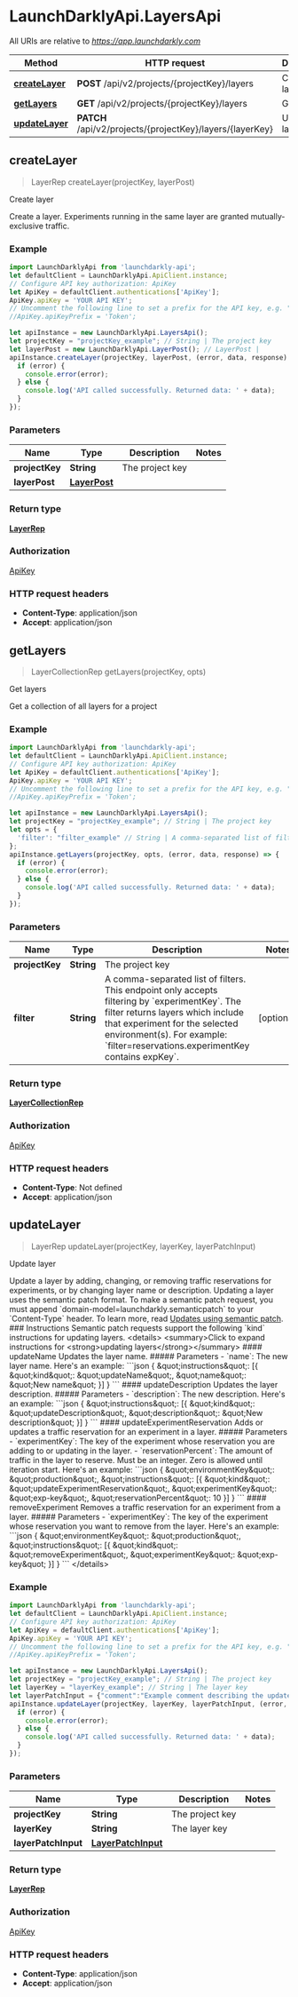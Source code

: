 # LaunchDarklyApi.LayersApi

All URIs are relative to *https://app.launchdarkly.com*

Method | HTTP request | Description
------------- | ------------- | -------------
[**createLayer**](LayersApi.md#createLayer) | **POST** /api/v2/projects/{projectKey}/layers | Create layer
[**getLayers**](LayersApi.md#getLayers) | **GET** /api/v2/projects/{projectKey}/layers | Get layers
[**updateLayer**](LayersApi.md#updateLayer) | **PATCH** /api/v2/projects/{projectKey}/layers/{layerKey} | Update layer



## createLayer

> LayerRep createLayer(projectKey, layerPost)

Create layer

Create a layer. Experiments running in the same layer are granted mutually-exclusive traffic. 

### Example

```javascript
import LaunchDarklyApi from 'launchdarkly-api';
let defaultClient = LaunchDarklyApi.ApiClient.instance;
// Configure API key authorization: ApiKey
let ApiKey = defaultClient.authentications['ApiKey'];
ApiKey.apiKey = 'YOUR API KEY';
// Uncomment the following line to set a prefix for the API key, e.g. "Token" (defaults to null)
//ApiKey.apiKeyPrefix = 'Token';

let apiInstance = new LaunchDarklyApi.LayersApi();
let projectKey = "projectKey_example"; // String | The project key
let layerPost = new LaunchDarklyApi.LayerPost(); // LayerPost | 
apiInstance.createLayer(projectKey, layerPost, (error, data, response) => {
  if (error) {
    console.error(error);
  } else {
    console.log('API called successfully. Returned data: ' + data);
  }
});
```

### Parameters


Name | Type | Description  | Notes
------------- | ------------- | ------------- | -------------
 **projectKey** | **String**| The project key | 
 **layerPost** | [**LayerPost**](LayerPost.md)|  | 

### Return type

[**LayerRep**](LayerRep.md)

### Authorization

[ApiKey](../README.md#ApiKey)

### HTTP request headers

- **Content-Type**: application/json
- **Accept**: application/json


## getLayers

> LayerCollectionRep getLayers(projectKey, opts)

Get layers

Get a collection of all layers for a project

### Example

```javascript
import LaunchDarklyApi from 'launchdarkly-api';
let defaultClient = LaunchDarklyApi.ApiClient.instance;
// Configure API key authorization: ApiKey
let ApiKey = defaultClient.authentications['ApiKey'];
ApiKey.apiKey = 'YOUR API KEY';
// Uncomment the following line to set a prefix for the API key, e.g. "Token" (defaults to null)
//ApiKey.apiKeyPrefix = 'Token';

let apiInstance = new LaunchDarklyApi.LayersApi();
let projectKey = "projectKey_example"; // String | The project key
let opts = {
  'filter': "filter_example" // String | A comma-separated list of filters. This endpoint only accepts filtering by `experimentKey`. The filter returns layers which include that experiment for the selected environment(s). For example: `filter=reservations.experimentKey contains expKey`.
};
apiInstance.getLayers(projectKey, opts, (error, data, response) => {
  if (error) {
    console.error(error);
  } else {
    console.log('API called successfully. Returned data: ' + data);
  }
});
```

### Parameters


Name | Type | Description  | Notes
------------- | ------------- | ------------- | -------------
 **projectKey** | **String**| The project key | 
 **filter** | **String**| A comma-separated list of filters. This endpoint only accepts filtering by &#x60;experimentKey&#x60;. The filter returns layers which include that experiment for the selected environment(s). For example: &#x60;filter&#x3D;reservations.experimentKey contains expKey&#x60;. | [optional] 

### Return type

[**LayerCollectionRep**](LayerCollectionRep.md)

### Authorization

[ApiKey](../README.md#ApiKey)

### HTTP request headers

- **Content-Type**: Not defined
- **Accept**: application/json


## updateLayer

> LayerRep updateLayer(projectKey, layerKey, layerPatchInput)

Update layer

Update a layer by adding, changing, or removing traffic reservations for experiments, or by changing layer name or description. Updating a layer uses the semantic patch format.  To make a semantic patch request, you must append &#x60;domain-model&#x3D;launchdarkly.semanticpatch&#x60; to your &#x60;Content-Type&#x60; header. To learn more, read [Updates using semantic patch](https://launchdarkly.com/docs/api#updates-using-semantic-patch).  ### Instructions  Semantic patch requests support the following &#x60;kind&#x60; instructions for updating layers.  &lt;details&gt; &lt;summary&gt;Click to expand instructions for &lt;strong&gt;updating layers&lt;/strong&gt;&lt;/summary&gt;  #### updateName  Updates the layer name.  ##### Parameters  - &#x60;name&#x60;: The new layer name.  Here&#39;s an example:  &#x60;&#x60;&#x60;json {   \&quot;instructions\&quot;: [{       \&quot;kind\&quot;: \&quot;updateName\&quot;,       \&quot;name\&quot;: \&quot;New name\&quot;   }] } &#x60;&#x60;&#x60;  #### updateDescription  Updates the layer description.  ##### Parameters  - &#x60;description&#x60;: The new description.  Here&#39;s an example:  &#x60;&#x60;&#x60;json {   \&quot;instructions\&quot;: [{       \&quot;kind\&quot;: \&quot;updateDescription\&quot;,       \&quot;description\&quot;: \&quot;New description\&quot;   }] } &#x60;&#x60;&#x60;  #### updateExperimentReservation  Adds or updates a traffic reservation for an experiment in a layer.  ##### Parameters  - &#x60;experimentKey&#x60;: The key of the experiment whose reservation you are adding to or updating in the layer. - &#x60;reservationPercent&#x60;: The amount of traffic in the layer to reserve. Must be an integer. Zero is allowed until iteration start.  Here&#39;s an example:  &#x60;&#x60;&#x60;json {   \&quot;environmentKey\&quot;: \&quot;production\&quot;,   \&quot;instructions\&quot;: [{       \&quot;kind\&quot;: \&quot;updateExperimentReservation\&quot;,       \&quot;experimentKey\&quot;: \&quot;exp-key\&quot;,       \&quot;reservationPercent\&quot;: 10   }] } &#x60;&#x60;&#x60;  #### removeExperiment  Removes a traffic reservation for an experiment from a layer.  ##### Parameters  - &#x60;experimentKey&#x60;: The key of the experiment whose reservation you want to remove from the layer.  Here&#39;s an example:  &#x60;&#x60;&#x60;json {   \&quot;environmentKey\&quot;: \&quot;production\&quot;,   \&quot;instructions\&quot;: [{       \&quot;kind\&quot;: \&quot;removeExperiment\&quot;,       \&quot;experimentKey\&quot;: \&quot;exp-key\&quot;   }] } &#x60;&#x60;&#x60;  &lt;/details&gt; 

### Example

```javascript
import LaunchDarklyApi from 'launchdarkly-api';
let defaultClient = LaunchDarklyApi.ApiClient.instance;
// Configure API key authorization: ApiKey
let ApiKey = defaultClient.authentications['ApiKey'];
ApiKey.apiKey = 'YOUR API KEY';
// Uncomment the following line to set a prefix for the API key, e.g. "Token" (defaults to null)
//ApiKey.apiKeyPrefix = 'Token';

let apiInstance = new LaunchDarklyApi.LayersApi();
let projectKey = "projectKey_example"; // String | The project key
let layerKey = "layerKey_example"; // String | The layer key
let layerPatchInput = {"comment":"Example comment describing the update","environmentKey":"production","instructions":[{"experimentKey":"checkout-button-color","kind":"updateExperimentReservation","reservationPercent":25}]}; // LayerPatchInput | 
apiInstance.updateLayer(projectKey, layerKey, layerPatchInput, (error, data, response) => {
  if (error) {
    console.error(error);
  } else {
    console.log('API called successfully. Returned data: ' + data);
  }
});
```

### Parameters


Name | Type | Description  | Notes
------------- | ------------- | ------------- | -------------
 **projectKey** | **String**| The project key | 
 **layerKey** | **String**| The layer key | 
 **layerPatchInput** | [**LayerPatchInput**](LayerPatchInput.md)|  | 

### Return type

[**LayerRep**](LayerRep.md)

### Authorization

[ApiKey](../README.md#ApiKey)

### HTTP request headers

- **Content-Type**: application/json
- **Accept**: application/json

